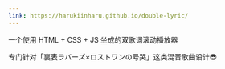 ```yaml
---
link: https://harukiinharu.github.io/double-lyric/
---
```


一个使用 HTML + CSS + JS 坐成的双歌词滚动播放器

专门针对「裏表ラバーズ×ロストワンの号哭」这类混音歌曲设计😎
